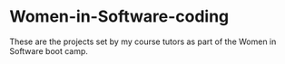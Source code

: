 # Women-in-Software-coding

These are the projects set by my course tutors as part of the Women in Software boot camp.
